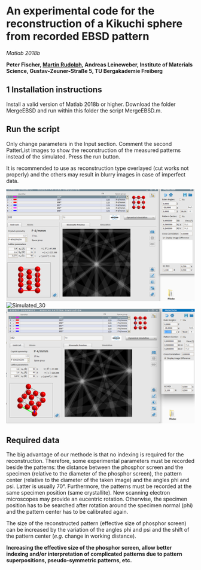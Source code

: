 # An experimental code for the reconstruction of a Kikuchi sphere from recorded EBSD pattern
_Matlab 2018b_


**Peter Fischer, [Martin Rudolph](mailto:m.s.rudolph@outlook.com), Andreas Leineweber, Institute of Materials Science, Gustav-Zeuner-Straße 5, TU Bergakademie Freiberg**

## 1 Installation instructions
Install a valid version of Matlab 2018b or higher. Download the folder MergeEBSD and run within this folder the script MergeEBSD.m.

## Run the script
Only change parameters in the Input section. Comment the second PatterList images to show the reconstruction of the measured patterns instead of the simulated.
Press the run button.

It is recommended to use as reconstruction type overlayed (cut works not properly) and the others may result in blurry images in case of imperfect data.

![Simulated_0](/Pictures/Test_0.PNG)
![Simulated_30](/Pictures/Test_20.PNG)
![Simulated_60](/Pictures/Test_60.PNG)

## Required data
The big advantage of our methode is that no indexing is required for the reconstruction. 
Therefore, some experimental parameters must be recorded beside the patterns: the distance between the phosphor screen and the specimen (relative to the diameter of the phosphor screen), the pattern center (relative to the diameter of the taken image) and the angles phi and psi. Latter is usually 70°.
Furthermore, the patterns must be recorded at the same specimen position (same crystallite). 
New scanning electron microscopes may provide an eucentric rotation.
Otherwise, the specimen position has to be searched after rotation around the specimen normal (phi) and the pattern center has to be calibrated again.

The size of the reconstructed pattern (effective size of phosphor screen) can be increased by the variation of the angles phi and psi and the shift of the pattern center (_e.g._ change in working distance).

**Increasing the effective size of the phosphor screen, allow better indexing and/or interpretation of complicated patterns due to pattern superpositions, pseudo-symmetric patterns, etc.**


